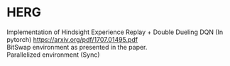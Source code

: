 # HERG

Implementation of Hindsight Experience Replay + Double Dueling DQN (In pytorch) https://arxiv.org/pdf/1707.01495.pdf <br>
BitSwap environment as presented in the paper. <br>
Parallelized environment (Sync)
